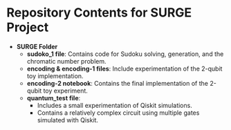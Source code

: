 # Repository Contents for SURGE Project

- **SURGE Folder**
  - **sudoko_1 file**: Contains code for Sudoku solving, generation, and the chromatic number problem.
  - **encoding & encoding-1 files**: Include experimentation of the 2-qubit toy implementation.
  - **encoding-2 notebook**: Contains the final implementation of the 2-qubit toy experiment.
  - **quantum_test file**: 
    - Includes a small experimentation of Qiskit simulations.
    - Contains a relatively complex circuit using multiple gates simulated with Qiskit.
